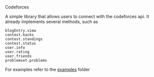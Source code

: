 Codeforces

A simple library that allows users to connect with the codeforces api. It already implements several methods, such as 
```
blogEntry.view
contest.hacks
contest.standings
contest.status
user.info
user.rating
user.friends
problemset.problems
```

For examples refer to the [examples] folder

[examples]: /examples